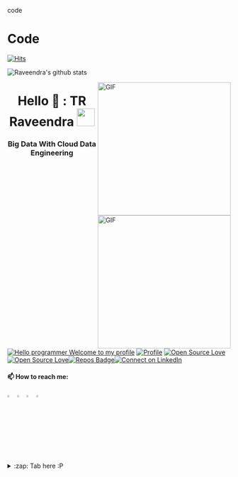 code
# Code
 
[![Hits](https://hits.seeyoufarm.com/api/count/incr/badge.svg?url=https%3A%2F%2Fgithub.com%2Fraveendratal%2FPysparkTelugu&count_bg=%2379C83D&title_bg=%23555555&icon=&icon_color=%23E7E7E7&title=hits&edge_flat=false)](https://hits.seeyoufarm.com)

![Raveendra's github stats](https://github-readme-stats.vercel.app/api?username=raveendratal&show_icons=true&hide_border=true)



<img align="right" alt="GIF"  width="300px" src="https://github.com/raveendratal/PysparkTelugu/blob/master/images/programming.gif" />

<h1 align="center">Hello 👋  : TR Raveendra <img src="https://github.com/raveendratal/PysparkTelugu/blob/master/images/Developer.gif" width="40px"></h1>
<h3 align="center"> Big Data With Cloud Data Engineering</h3><br>


<img align="right" alt="GIF"  width="300px" src="https://github.com/raveendratal/PysparkTelugu/blob/master/images/desktop.webp" />



[![Hello programmer Welcome to my profile](https://img.shields.io/badge/Hello,Programmer!-Welcome<3-brightgreen.svg?style=flat&logo=github)](https://github.com/raveendratal) [![Profile](https://Visitor-badge.glitch.me/badge?page_id=raveendratal.profileviews-badge)](https://github.com/raveendratal) [![Open Source Love](https://img.shields.io/github/followers/raveendratal?style=social)](https://github.com/raveendratal?tab=followers)[![Open Source Love](https://badges.frapsoft.com/os/v2/open-source.svg?v=103)](https://github.com/raveendratal)[![Repos Badge](https://badges.pufler.dev/repos/raveendratal)](https://badges.pufler.dev/repos/raveendratal)[![Connect on LinkedIn](https://img.shields.io/badge/--linkedin?label=LinkedIn&logo=LinkedIn&style=social)](https://www.linkedin.com/in/trraveendra/)
<br>
 
  
 
 
  #### 📫 How to reach me:   
  [<img src="https://github.com/sciencepal/sciencepal/blob/master/assets/discord-round.svg" width="3.5%"/>](https://github.com/raveendratal)
  [<img src="https://img.icons8.com/color/48/000000/linkedin.png" width="3.5%"/>](https://https://www.linkedin.com/in/trraveendra/)
  [<img src="https://img.icons8.com/fluent/48/000000/instagram-new.png" width="3.5%"/>](https://www.instagram.com/learningwithravi/?hl=en)
  <a href="mailto:tgrappstech@gmail.com"> <img src="https://img.icons8.com/fluent/48/000000/gmail.png" width="3.5%"/> </a>

</p>
<details>
  <summary>:zap: Tab here :P</summary>
  </details>  
 

